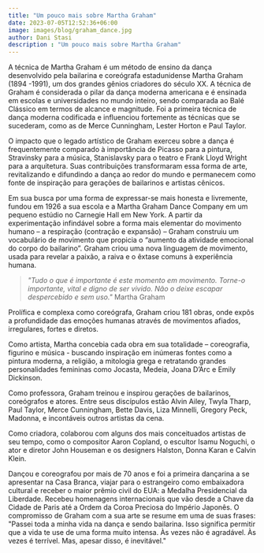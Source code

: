 ```yaml
---
title: "Um pouco mais sobre Martha Graham"
date: 2023-07-05T12:52:36+06:00
image: images/blog/graham_dance.jpg
author: Dani Stasi
description : "Um pouco mais sobre Martha Graham"
---
```


A técnica de Martha Graham é um método de ensino da dança desenvolvido pela bailarina e coreógrafa estadunidense Martha Graham (1894 -1991), um dos grandes gênios criadores do século XX.  A técnica de Graham é considerada o pilar da dança moderna americana e é ensinada em escolas e universidades no mundo inteiro, sendo comparada ao Balé Clássico em termos de alcance e magnitude. Foi a primeira técnica de dança moderna codificada e influenciou fortemente as técnicas que se sucederam, como as de Merce Cunningham, Lester Horton e Paul Taylor. 

O impacto que o legado artístico de Graham exerceu sobre a dança é frequentemente comparado à importância de Picasso para a pintura, Stravinsky para a música, Stanislavsky para o teatro e Frank Lloyd Wright para a arquitetura. Suas contribuições transformaram essa forma de arte, revitalizando e difundindo a dança ao redor do mundo e permanecem como fonte de inspiração para gerações de bailarinos e artistas cênicos. 

Em sua busca por uma forma de expressar-se mais honesta e livremente, fundou em 1926 a sua escola e a Martha Graham Dance Company em um pequeno estúdio no Carnegie Hall em New York.  A partir da experimentação infindável sobre a forma mais elementar do movimento humano – a respiração (contração e expansão) – Graham construiu um vocabulário de movimento que propicia o “aumento da atividade emocional do corpo do bailarino”. Graham criou uma nova linguagem de movimento, usada para revelar a paixão, a raiva e o êxtase comuns à experiência humana.

> *"Tudo o que é importante é este momento em movimento. Torne-o importante, vital e digno de ser vivido. Não o deixe escapar despercebido e sem uso."* Martha Graham

Prolífica e complexa como coreógrafa, Graham criou 181 obras, onde expôs a profundidade das emoções humanas através de movimentos afiados, irregulares, fortes e diretos. 

Como artista, Martha concebia cada obra em sua totalidade – coreografia, figurino e música -  buscando inspiração em inúmeras fontes como a pintura moderna, a religião, a mitologia grega e retratando grandes personalidades femininas como Jocasta, Medeia, Joana D’Arc e Emily Dickinson.

Como professora, Graham treinou e inspirou gerações de bailarinos, coreógrafos e atores. Entre seus discípulos estão Alvin Ailey, Twyla Tharp, Paul Taylor, Merce Cunningham, Bette Davis, Liza Minnelli, Gregory Peck, Madonna, e incontáveis outros artistas da cena.

Como criadora, colaborou com alguns dos mais conceituados artistas de seu tempo, como o compositor Aaron Copland, o escultor Isamu Noguchi, o ator e diretor John Houseman e os designers Halston, Donna Karan e Calvin Klein. 

Dançou e coreografou por mais de 70 anos e foi a primeira dançarina a se apresentar na Casa Branca, viajar para o estrangeiro como embaixadora cultural e receber o maior prêmio civil do EUA: a Medalha Presidencial da Liberdade. Recebeu homenagens internacionais que vão desde a Chave da Cidade de Paris até a Ordem da Coroa Preciosa do Império Japonês.
O compromisso de Graham com a sua arte se resume em uma de suas frases: 
"Passei toda a minha vida na dança e sendo bailarina. Isso significa permitir que a vida te use de uma forma muito intensa. Às vezes não é agradável. Às vezes é terrível. Mas, apesar disso, é inevitável."
